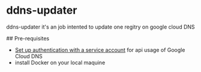 # ddns-updater
ddns-updater it's an job intented to update one regitry on google cloud DNS

## Pre-requisites
* [Set up authentication with a service account](https://cloud.google.com/docs/authentication/getting-started) for api usage of Google Cloud DNS
* install Docker on your local maquine
